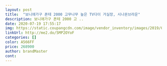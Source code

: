 ```yaml
---
layout: post 
title:  "보니애가구 폰테 2000 고무나무 높은 TV다이 거실장, 시나몬브라운" 
description: 보니애가구 폰테 2000 고 ..
date: 2020-07-19 17:55:17 
img: https://static.coupangcdn.com/image/vendor_inventory/images/2019/03/18/0/5/b4e2755b-22b2-4add-b346-1551d237571b.jpg 
linkUrl: http://me2.do/5MP2OYoF 
categories: [] 
color: A566FF 
price: 268900 
author: brandMaster 
cont:  
---
```

 